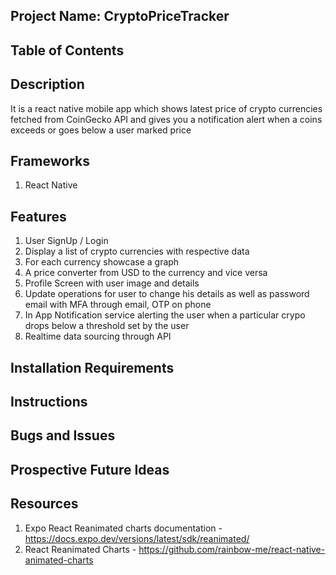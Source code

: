 ## Project Name: CryptoPriceTracker

## Table of Contents

## Description

It is a react native mobile app which shows latest price of crypto currencies fetched from CoinGecko API and gives you a notification alert when a coins exceeds or goes below a user marked price

## Frameworks

1. React Native

## Features

1. User SignUp / Login
2. Display a list of crypto currencies with respective data
3. For each currency showcase a graph
4. A price converter from USD to the currency and vice versa
5. Profile Screen with user image and details
6. Update operations for user to change his details as well as password email with MFA through email, OTP on phone
7. In App Notification service alerting the user when a particular crypo drops below a threshold set by the user
8. Realtime data sourcing through API

## Installation Requirements

## Instructions

## Bugs and Issues

## Prospective Future Ideas

## Resources

1. Expo React Reanimated charts documentation - https://docs.expo.dev/versions/latest/sdk/reanimated/
2. React Reanimated Charts - https://github.com/rainbow-me/react-native-animated-charts
